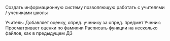 Создать информационную систему позволяющую работать с учителями / учениками школы

Учитель: Добавляет оценку, опред. ученику за опред. предмет
Ученик: Просматривает оценки по фамилии
Расписать функции на несколько файлов, как в предыдущем ДЗ